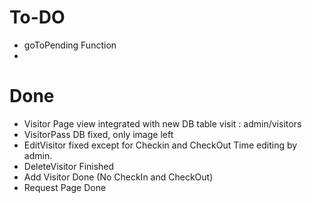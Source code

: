 # To-DO

- goToPending Function
- 

# Done

- Visitor Page view integrated with new DB table visit : admin/visitors
- VisitorPass DB fixed, only image left
- EditVisitor fixed except for Checkin and CheckOut Time editing by admin.
- DeleteVisitor Finished
- Add Visitor Done (No CheckIn and CheckOut)
- Request Page Done